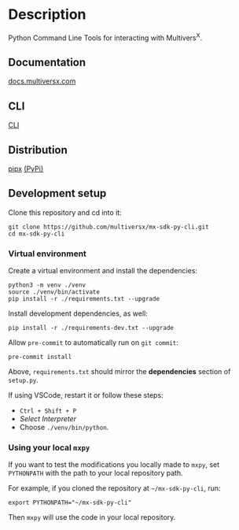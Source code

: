 # Description
Python Command Line Tools for interacting with Multivers<sup>X</sup>.

## Documentation
[docs.multiversx.com](https://docs.multiversx.com/sdk-and-tools/sdk-py/)

## CLI
[CLI](CLI.md)

## Distribution
[pipx](https://docs.multiversx.com/sdk-and-tools/sdk-py/installing-mxpy/) [(PyPi)](https://pypi.org/project/multiversx-sdk-cli/#history)

## Development setup

Clone this repository and cd into it:

```
git clone https://github.com/multiversx/mx-sdk-py-cli.git
cd mx-sdk-py-cli
```

### Virtual environment

Create a virtual environment and install the dependencies:

```
python3 -m venv ./venv
source ./venv/bin/activate
pip install -r ./requirements.txt --upgrade
```

Install development dependencies, as well:

```
pip install -r ./requirements-dev.txt --upgrade
```

Allow `pre-commit` to automatically run on `git commit`:
```
pre-commit install
```

Above, `requirements.txt` should mirror the **dependencies** section of `setup.py`.

If using VSCode, restart it or follow these steps:
 - `Ctrl + Shift + P`
 - _Select Interpreter_
 - Choose `./venv/bin/python`.

### Using your local `mxpy`

If you want to test the modifications you locally made to `mxpy`, set `PYTHONPATH` with the path to your local repository path.

For example, if you cloned the repository at `~/mx-sdk-py-cli`, run:

```
export PYTHONPATH="~/mx-sdk-py-cli"
```

Then `mxpy` will use the code in your local repository.
